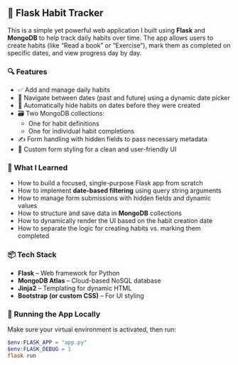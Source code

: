 ## 🧾 Flask Habit Tracker

This is a simple yet powerful web application I built using **Flask** and **MongoDB** to help track daily habits over time. The app allows users to create habits (like “Read a book” or “Exercise”), mark them as completed on specific dates, and view progress day by day.

### 🔍 Features
- ✅ Add and manage daily habits
- 📅 Navigate between dates (past and future) using a dynamic date picker
- 📌 Automatically hide habits on dates before they were created
- 🗃️ Two MongoDB collections:
  - One for habit definitions
  - One for individual habit completions
- ✍️ Form handling with hidden fields to pass necessary metadata
- 🎨 Custom form styling for a clean and user-friendly UI

### 🧠 What I Learned
- How to build a focused, single-purpose Flask app from scratch  
- How to implement **date-based filtering** using query string arguments  
- How to manage form submissions with hidden fields and dynamic values  
- How to structure and save data in **MongoDB** collections  
- How to dynamically render the UI based on the habit creation date  
- How to separate the logic for creating habits vs. marking them completed  

### 📦 Tech Stack
- **Flask** – Web framework for Python  
- **MongoDB Atlas** – Cloud-based NoSQL database  
- **Jinja2** – Templating for dynamic HTML  
- **Bootstrap (or custom CSS)** – For UI styling

### 🚀 Running the App Locally
Make sure your virtual environment is activated, then run:

```powershell
$env:FLASK_APP = "app.py"
$env:FLASK_DEBUG = 1
flask run
